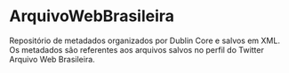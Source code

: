 # ArquivoWebBrasileira
Repositório de metadados organizados por Dublin Core e salvos em XML. Os metadados são referentes aos arquivos salvos no perfil do Twitter Arquivo Web Brasileira.
